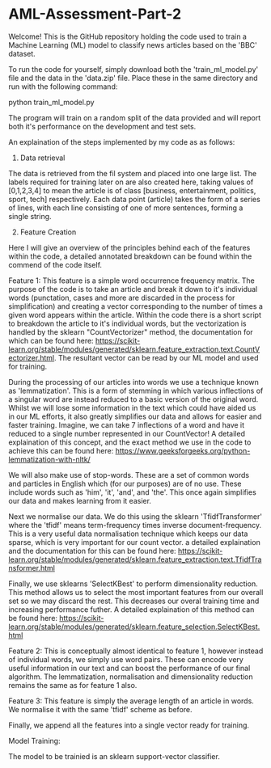 # AML-Assessment-Part-2

Welcome! This is the GitHub repository holding the code used to train a Machine Learning (ML) model to classify news articles based on the 'BBC' dataset. 

To run the code for yourself, simply download both the 'train_ml_model.py' file and the data in the 'data.zip' file. Place these in the same directory and run with the following command:

python train_ml_model.py

The program will train on a random split of the data provided and will report both it's performance on the development and test sets.

An explaination of the steps implemented by my code as as follows:

1) Data retrieval

The data is retrieved from the fil system and placed into one large list. The labels required for training later on are also created here, taking values of [0,1,2,3,4] to mean the article is of class [business, entertainment, politics, sport, tech] respectively. Each data point (article) takes the form of a series of lines, with each line consisting of one of more sentences, forming a single string.

2) Feature Creation

Here I will give an overview of the principles behind each of the features within the code, a detailed annotated breakdown can be found within the commend of the code itself.

Feature 1: This feature is a simple word occurrence frequency matrix. The purpose of the code is to take an article and break it down to it's individual words (punctation, cases and more are discarded in the process for simplification) and creating a vector corresponding to the number of times a given word appears within the article. Within the code there is a short script to breakdown the article to it's individual words, but the vectorization is handled by the sklearn "CountVectorizer" method, the documentation for which can be found here: https://scikit-learn.org/stable/modules/generated/sklearn.feature_extraction.text.CountVectorizer.html. The resultant vector can be read by our ML model and used for training.

During the processing of our articles into words we use a technique known as 'lemmatization'. This is a form of stemming in which various inflections of a singular word are instead reduced to a basic version of the original word. Whilst we will lose some information in the text which could have aided us in our ML efforts, it also greatly simplifies our data and allows for easier and faster training. Imagine, we can take 7 inflections of a word and have it reduced to a single number represented in our CountVector! A detailed explaination of this concept, and the exact method we use in the code to achieve this can be found here: https://www.geeksforgeeks.org/python-lemmatization-with-nltk/

We will also make use of stop-words. These are a set of common words and particles in English which (for our purposes) are of no use. These include words such as 'him', 'it', 'and', and 'the'. This once again simplifies our data and makes learning from it easier.

Next we normalise our data. We do this using the sklearn 'TfidfTransformer' where the 'tfidf' means term-frequency times inverse document-frequency. This is a very useful data normalisation technique which keeps our data sparse, which is very important for our count vector. a detailed explaination and the documentation for this can be found here: https://scikit-learn.org/stable/modules/generated/sklearn.feature_extraction.text.TfidfTransformer.html

Finally, we use sklearns 'SelectKBest' to perform dimensionality reduction. This method allows us to select the most important features from our overall set so we may discard the rest. This decreases our overal training time and increasing performance futher. A detailed explaination of this method can be found here: https://scikit-learn.org/stable/modules/generated/sklearn.feature_selection.SelectKBest.html

Feature 2: This is conceptually almost identical to feature 1, however instead of individual words, we simply use word pairs. These can encode very useful information in our text and can boost the performance of our final algorithm. The lemmatization, normalisation and dimensionality reduction remains the same as for feature 1 also.

Feature 3: This feature is simply the average length of an article in words. We normalise it with the same 'tfidf' scheme as before.

Finally, we append all the features into a single vector ready for training.

Model Training:

The model to be trainied is an sklearn support-vector classifier.




